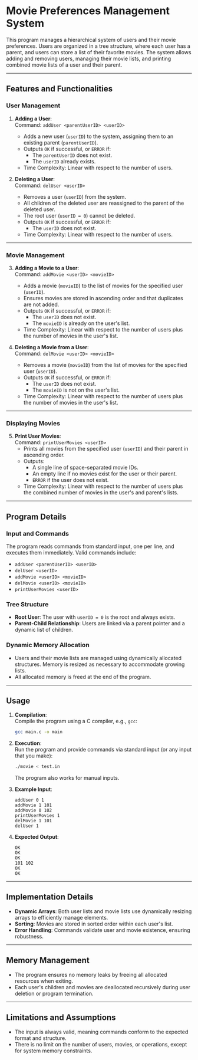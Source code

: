 # Movie Preferences Management System

This program manages a hierarchical system of users and their movie preferences. Users are organized in a tree structure, where each user has a parent, and users can store a list of their favorite movies. The system allows adding and removing users, managing their movie lists, and printing combined movie lists of a user and their parent.

---

## Features and Functionalities

### User Management
1. **Adding a User**:  
   Command: `addUser <parentUserID> <userID>`  
   - Adds a new user (`userID`) to the system, assigning them to an existing parent (`parentUserID`).
   - Outputs `OK` if successful, or `ERROR` if:
     - The `parentUserID` does not exist.
     - The `userID` already exists.
   - Time Complexity: Linear with respect to the number of users.

2. **Deleting a User**:  
   Command: `delUser <userID>`  
   - Removes a user (`userID`) from the system.  
   - All children of the deleted user are reassigned to the parent of the deleted user.
   - The root user (`userID = 0`) cannot be deleted.
   - Outputs `OK` if successful, or `ERROR` if:
     - The `userID` does not exist.
   - Time Complexity: Linear with respect to the number of users.

---

### Movie Management
3. **Adding a Movie to a User**:  
   Command: `addMovie <userID> <movieID>`  
   - Adds a movie (`movieID`) to the list of movies for the specified user (`userID`).
   - Ensures movies are stored in ascending order and that duplicates are not added.
   - Outputs `OK` if successful, or `ERROR` if:
     - The `userID` does not exist.
     - The `movieID` is already on the user's list.
   - Time Complexity: Linear with respect to the number of users plus the number of movies in the user's list.

4. **Deleting a Movie from a User**:  
   Command: `delMovie <userID> <movieID>`  
   - Removes a movie (`movieID`) from the list of movies for the specified user (`userID`).
   - Outputs `OK` if successful, or `ERROR` if:
     - The `userID` does not exist.
     - The `movieID` is not on the user's list.
   - Time Complexity: Linear with respect to the number of users plus the number of movies in the user's list.

---

### Displaying Movies
5. **Print User Movies**:  
   Command: `printUserMovies <userID>`  
   - Prints all movies from the specified user (`userID`) and their parent in ascending order.
   - Outputs:
     - A single line of space-separated movie IDs.
     - An empty line if no movies exist for the user or their parent.
     - `ERROR` if the user does not exist.
   - Time Complexity: Linear with respect to the number of users plus the combined number of movies in the user's and parent's lists.

---

## Program Details

### Input and Commands
The program reads commands from standard input, one per line, and executes them immediately. Valid commands include:
- `addUser <parentUserID> <userID>`
- `delUser <userID>`
- `addMovie <userID> <movieID>`
- `delMovie <userID> <movieID>`
- `printUserMovies <userID>`

### Tree Structure
- **Root User**: The user with `userID = 0` is the root and always exists.
- **Parent-Child Relationship**: Users are linked via a parent pointer and a dynamic list of children.

### Dynamic Memory Allocation
- Users and their movie lists are managed using dynamically allocated structures. Memory is resized as necessary to accommodate growing lists.
- All allocated memory is freed at the end of the program.

---

## Usage

1. **Compilation**:  
   Compile the program using a C compiler, e.g., `gcc`:
   ```bash
   gcc main.c -o main
   ```

2. **Execution**:  
   Run the program and provide commands via standard input (or any input that you make):
   ```bash
   ./movie < test.in
   ```
   The program also works for manual inputs.

3. **Example Input**:
   ```
   addUser 0 1
   addMovie 1 101
   addMovie 0 102
   printUserMovies 1
   delMovie 1 101
   delUser 1
   ```

4. **Expected Output**:
   ```
   OK
   OK
   OK
   101 102
   OK
   OK
   ```

---

## Implementation Details

- **Dynamic Arrays**: Both user lists and movie lists use dynamically resizing arrays to efficiently manage elements.
- **Sorting**: Movies are stored in sorted order within each user's list.
- **Error Handling**: Commands validate user and movie existence, ensuring robustness.

---

## Memory Management
- The program ensures no memory leaks by freeing all allocated resources when exiting.
- Each user's children and movies are deallocated recursively during user deletion or program termination.

---

## Limitations and Assumptions
- The input is always valid, meaning commands conform to the expected format and structure.
- There is no limit on the number of users, movies, or operations, except for system memory constraints.

